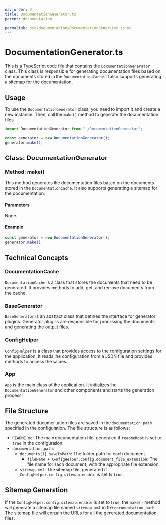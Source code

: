 ```yaml
---
nav_order: 3
title: DocumentationGenerator.ts
parent: documentation

permalink: src\documentation\DocumentationGenerator.ts.md
---
```


# DocumentationGenerator.ts

This is a TypeScript code file that contains the `DocumentationGenerator` class. This class is responsible for generating documentation files based on the documents stored in the `DocumentationCache`. It also supports generating a sitemap for the documentation.

## Usage

To use the `DocumentationGenerator` class, you need to import it and create a new instance. Then, call the `make()` method to generate the documentation files.

```typescript
import DocumentationGenerator from "./DocumentationGenerator";

const generator = new DocumentationGenerator();
generator.make();
```

## Class: DocumentationGenerator

### Method: make()

This method generates the documentation files based on the documents stored in the `DocumentationCache`. It also supports generating a sitemap for the documentation.

#### Parameters

None.

#### Example

```typescript
const generator = new DocumentationGenerator();
generator.make();
```

## Technical Concepts

### DocumentationCache

`DocumentationCache` is a class that stores the documents that need to be generated. It provides methods to add, get, and remove documents from the cache.

### BaseGenerator

`BaseGenerator` is an abstract class that defines the interface for generator plugins. Generator plugins are responsible for processing the documents and generating the output files.

### ConfigHelper

`ConfigHelper` is a class that provides access to the configuration settings for the application. It reads the configuration from a JSON file and provides methods to access the values.

### App

`App` is the main class of the application. It initializes the `DocumentationGenerator` and other components and starts the generation process.

## File Structure

The generated documentation files are saved in the `documentation_path` specified in the configuration. The file structure is as follows:

- `README.md`: The main documentation file, generated if `readmeRoot` is set to `true` in the configuration.
- `documentation_path`:
  - `documents[i].saveToPath`: The folder path for each document.
    - `fileName + ConfigHelper.config.document_file_extension`: The file name for each document, with the appropriate file extension.
  - `sitemap.xml`: The sitemap file, generated if `ConfigHelper.config.sitemap.enable` is set to `true`.

## Sitemap Generation

If the `ConfigHelper.config.sitemap.enable` is set to `true`, the `make()` method will generate a sitemap file named `sitemap.xml` in the `documentation_path`. The sitemap file will contain the URLs for all the generated documentation files.